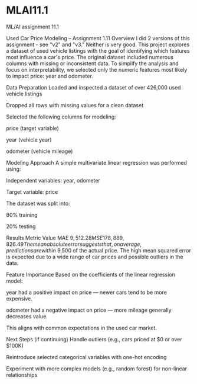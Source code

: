 # MLAI11.1
ML/AI assignment 11.1

Used Car Price Modeling – Assignment 1.11
Overview
I did 2 versions of this assignment - see "v2" and "v3." Neither is very good. This project explores a dataset of used vehicle listings with the goal of identifying which features most influence a car's price. The original dataset included numerous columns with missing or inconsistent data. To simplify the analysis and focus on interpretability, we selected only the numeric features most likely to impact price: year and odometer.

Data Preparation
Loaded and inspected a dataset of over 426,000 used vehicle listings

Dropped all rows with missing values for a clean dataset

Selected the following columns for modeling:

price (target variable)

year (vehicle year)

odometer (vehicle mileage)

Modeling Approach
A simple multivariate linear regression was performed using:

Independent variables: year, odometer

Target variable: price

The dataset was split into:

80% training

20% testing

Results
Metric	Value
MAE	$9,512.28
MSE	178,889,826.49
The mean absolute error suggests that, on average, predictions are within ~$9,500 of the actual price. The high mean squared error is expected due to a wide range of car prices and possible outliers in the data.

Feature Importance
Based on the coefficients of the linear regression model:

year had a positive impact on price — newer cars tend to be more expensive.

odometer had a negative impact on price — more mileage generally decreases value.

This aligns with common expectations in the used car market.

Next Steps (if continuing)
Handle outliers (e.g., cars priced at $0 or over $100K)

Reintroduce selected categorical variables with one-hot encoding

Experiment with more complex models (e.g., random forest) for non-linear relationships

